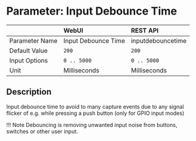 # Parameter: Input Debounce Time

|                   | WebUI               | REST API
|:---               |:---                 |:----
| Parameter Name    | Input Debounce Time | inputdebouncetime
| Default Value     | `200`               | `200`
| Input Options     | `0 .. 5000`         | `0 .. 5000`
| Unit              | Milliseconds        | Milliseconds



## Description

Input debounce time to avoid to many capture events due to any signal flicker 
of e.g. while pressing a push button (only for GPIO input modes)


!!! Note
    Debouncing is removing unwanted input noise from buttons, switches or other user input.